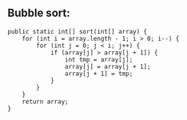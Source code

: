 ﻿## Bubble sort:

   
    public static int[] sort(int[] array) {  
        for (int i = array.length - 1; i > 0; i--) {  
            for (int j = 0; j < i; j++) {  
                if (array[j] > array[j + 1]) {  
                    int tmp = array[j];  
                    array[j] = array[j + 1];  
                    array[j + 1] = tmp;  
                }  
            }  
        }  
        return array;  
    }

